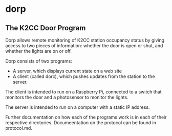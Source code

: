 # dorp
## The K2CC Door Program

Dorp allows remote monitoring of K2CC station occupancy status by giving access to two pieces of information:
whether the door is open or shut, and whether the lights are on or off.

Dorp consists of two programs:
- A server, which displays current state on a web site
- A client (called dorc), which pushes updates from the station to the server.

The client is intended to run on a Raspberry Pi, connected to a switch that monitors the door and
a photosensor to monitor the lights.

The server is intended to run on a computer with a static IP address.

Further documentation on how each of the programs work is in each of their respective directories.
Documeentation on the protocol can be found in protocol.md.
